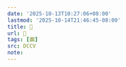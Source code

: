 ```yaml
---
date: '2025-10-13T10:27:06+08:00'
lastmod: '2025-10-14T21:46:45-08:00'
title: 􃑳
url: 􃑳
tags: [虈]
src: DCCV
note:
---
```

